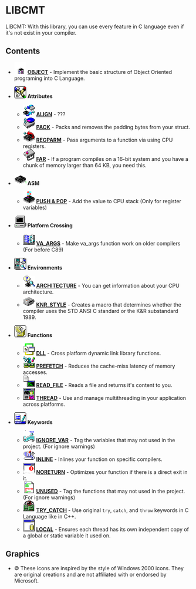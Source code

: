 # LIBCMT
LIBCMT: With this library, you can use every feature in C language even if it's not exist in your compiler.

## Contents

+ ![](https://raw.githubusercontent.com/TeomanDeniz/TeomanDeniz/main/images/repo_projects/libcmt/OBJECT.gif) **[OBJECT](https://github.com/TeomanDeniz/LIBCMT/blob/main/OBJECT.h)** - Implement the basic structure of Object Oriented programing into C Language.

+ ![](https://raw.githubusercontent.com/TeomanDeniz/TeomanDeniz/main/images/repo_projects/libcmt/Attributes.png) **Attributes**
	+ ![](https://raw.githubusercontent.com/TeomanDeniz/TeomanDeniz/main/images/repo_projects/libcmt/align.png) **[ALIGN](https://github.com/TeomanDeniz/LIBCMT/blob/main/ATTRIBUTES/ALIGN.h)** - ???
	+ ![](https://raw.githubusercontent.com/TeomanDeniz/TeomanDeniz/main/images/repo_projects/libcmt/pack.png) **[PACK](https://github.com/TeomanDeniz/LIBCMT/blob/main/ATTRIBUTES/PACK.h)** - Packs and removes the padding bytes from your struct.
	+ ![](https://raw.githubusercontent.com/TeomanDeniz/TeomanDeniz/main/images/repo_projects/libcmt/regparm.png) **[REGPARM](https://github.com/TeomanDeniz/LIBCMT/blob/main/ATTRIBUTES/REGPARM.h)** - Pass arguments to a function via using CPU registers.
	+ ![](https://raw.githubusercontent.com/TeomanDeniz/TeomanDeniz/main/images/repo_projects/libcmt/far.gif) **[FAR](https://github.com/TeomanDeniz/LIBCMT/blob/main/ATTRIBUTES/FAR.h)** - If a program compiles on a 16-bit system and you have a chunk of memory larger than 64 KB, you need this.

+ ![](https://raw.githubusercontent.com/TeomanDeniz/TeomanDeniz/main/images/repo_projects/libcmt/asm2.gif) **ASM**
	+ ![](https://raw.githubusercontent.com/TeomanDeniz/TeomanDeniz/main/images/repo_projects/libcmt/push_pop.gif) **[PUSH & POP](https://github.com/TeomanDeniz/LIBCMT/blob/main/ASM/PUSH_POP.h)** - Add the value to CPU stack (Only for register variables)

+ ![](https://raw.githubusercontent.com/TeomanDeniz/TeomanDeniz/main/images/repo_projects/libcmt/plaltform_corssing.gif) **Platform Crossing**
	+ ![](https://raw.githubusercontent.com/TeomanDeniz/TeomanDeniz/main/images/repo_projects/libcmt/va_args.gif) **[VA_ARGS](https://github.com/TeomanDeniz/LIBCMT/blob/main/PLATFORM_CROSSING/VA_ARGS.h)** - Make va_args function work on older compilers (For before C89)

+ ![](https://raw.githubusercontent.com/TeomanDeniz/TeomanDeniz/main/images/repo_projects/libcmt/environments.png) **Environments**
	+ ![](https://raw.githubusercontent.com/TeomanDeniz/TeomanDeniz/main/images/repo_projects/libcmt/cache.gif) **[ARCHITECTURE](https://github.com/TeomanDeniz/LIBCMT/blob/main/ENVIRONMENTS/ARCHITECTURE.h)** - You can get information about your CPU architecture.
	+ ![](https://raw.githubusercontent.com/TeomanDeniz/TeomanDeniz/main/images/repo_projects/libcmt/is_stdc.gif) **[KNR_STYLE](https://github.com/TeomanDeniz/LIBCMT/blob/main/ENVIRONMENTS/KNR_STYLE.h)** - Creates a macro that determines whether the compiler uses the STD ANSI C standard or the K&R substandard 1989.

+ ![](https://raw.githubusercontent.com/TeomanDeniz/TeomanDeniz/main/images/repo_projects/libcmt/functions.png) **Functions**
	+ ![](https://raw.githubusercontent.com/TeomanDeniz/TeomanDeniz/main/images/repo_projects/libcmt/dll.png) **[DLL](https://github.com/TeomanDeniz/LIBCMT/blob/main/FUNCTIONS/DLL.h)** - Cross platform dynamic link library functions.
	+ ![](https://raw.githubusercontent.com/TeomanDeniz/TeomanDeniz/main/images/repo_projects/libcmt/prefetch.png) **[PREFETCH](https://github.com/TeomanDeniz/LIBCMT/blob/main/FUNCTIONS/PREFETCH.h)** - Reduces the cache-miss latency of memory accesses.
	+ ![](https://raw.githubusercontent.com/TeomanDeniz/TeomanDeniz/main/images/repo_projects/libcmt/READ_FILE.gif) **[READ_FILE](https://github.com/TeomanDeniz/LIBCMT/blob/main/FUNCTIONS/READ_FILE.h)** - Reads a file and returns it's content to you.
	+ ![](https://raw.githubusercontent.com/TeomanDeniz/TeomanDeniz/main/images/repo_projects/libcmt/THREAD.gif) **[THREAD](https://github.com/TeomanDeniz/LIBCMT/blob/main/FUNCTIONS/THREAD.h)** - Use and manage multithreading in your application across platforms.

+ ![](https://raw.githubusercontent.com/TeomanDeniz/TeomanDeniz/main/images/repo_projects/libcmt/keywords.png) **Keywords**
	+ ![](https://raw.githubusercontent.com/TeomanDeniz/TeomanDeniz/main/images/repo_projects/libcmt/ignore.gif) **[IGNORE_VAR](https://github.com/TeomanDeniz/LIBCMT/blob/main/KEYWORDS/IGNORE_VAR.h)** - Tag the variables that may not used in the project. (For ignore warnings)
	+ ![](https://raw.githubusercontent.com/TeomanDeniz/TeomanDeniz/main/images/repo_projects/libcmt/inline.png) **[INLINE](https://github.com/TeomanDeniz/LIBCMT/blob/main/KEYWORDS/INLINE.h)** - Inlines your function on specific compilers.
	+ ![](https://raw.githubusercontent.com/TeomanDeniz/TeomanDeniz/main/images/repo_projects/libcmt/no_return.png) **[NORETURN](https://github.com/TeomanDeniz/LIBCMT/blob/main/KEYWORDS/NORETURN.h)** - Optimizes your function if there is a direct exit in it.
	+ ![](https://raw.githubusercontent.com/TeomanDeniz/TeomanDeniz/main/images/repo_projects/libcmt/unused.gif) **[UNUSED](https://github.com/TeomanDeniz/LIBCMT/blob/main/KEYWORDS/UNUSED.h)** - Tag the functions that may not used in the project. (For ignore warnings)
	+ ![](https://raw.githubusercontent.com/TeomanDeniz/TeomanDeniz/main/images/repo_projects/libcmt/try_catch.gif) **[TRY_CATCH](https://github.com/TeomanDeniz/LIBCMT/blob/main/KEYWORDS/TRY_CATCH.h)** - Use original `try`, `catch`, and `throw` keywords in C Language like in C++.
	+ ![](https://raw.githubusercontent.com/TeomanDeniz/TeomanDeniz/main/images/repo_projects/libcmt/LOCAL.gif) **[LOCAL](https://github.com/TeomanDeniz/LIBCMT/blob/main/KEYWORDS/LOCAL.h)** - Ensures each thread has its own independent copy of a global or static variable it used on.

## Graphics

* © These icons are inspired by the style of Windows 2000 icons. They are original creations and are not affiliated with or endorsed by Microsoft.

